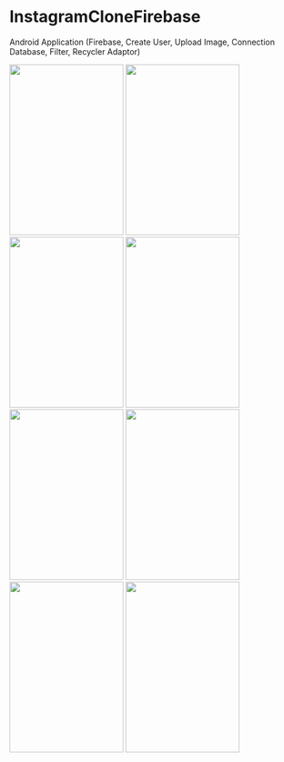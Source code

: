 # InstagramCloneFirebase

Android Application (Firebase, Create User, Upload Image, Connection Database, Filter, Recycler Adaptor)

<img src="https://user-images.githubusercontent.com/27291967/73101600-1058e580-3f01-11ea-9ec5-5c581d51b8d4.png" width=200 height=300>

<img src="https://user-images.githubusercontent.com/27291967/73101601-10f17c00-3f01-11ea-9f77-8c3953950dac.png" width=200 height=300>

<img src="https://user-images.githubusercontent.com/27291967/73101602-10f17c00-3f01-11ea-8053-09ead217cf79.png" width=200 height=300>

<img src="https://user-images.githubusercontent.com/27291967/73101603-10f17c00-3f01-11ea-936f-bb8f30308b26.png" width=200 height=300>

<img src="https://user-images.githubusercontent.com/27291967/73101604-118a1280-3f01-11ea-9a39-e6cf6c1a52a5.png" width=200 height=300>

<img src="https://user-images.githubusercontent.com/27291967/73101605-118a1280-3f01-11ea-98bc-167f3ee98dfe.png" width=200 height=300>

<img src="https://user-images.githubusercontent.com/27291967/73101606-118a1280-3f01-11ea-9d12-f72a77064279.png" width=200 height=300>

<img src="https://user-images.githubusercontent.com/27291967/73101607-1222a900-3f01-11ea-8d72-ded04255cfbe.png" width=200 height=300>
